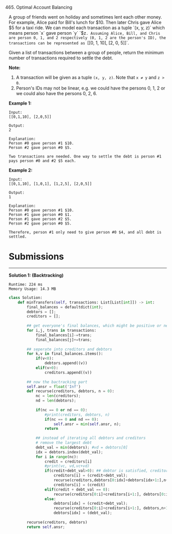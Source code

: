 465. Optimal Account Balancing

A group of friends went on holiday and sometimes lent each other money. For example, Alice paid for Bill's lunch for $10. Then later Chris gave Alice $5 for a taxi ride. We can model each transaction as a tuple `(x, y, z)` which means person `x` gave person `y` `$z`. Assuming Alice, Bill, and Chris are person 0, 1, and 2 respectively (0, 1, 2 are the person's ID), the transactions can be represented as `[[0, 1, 10], [2, 0, 5]]`.

Given a list of transactions between a group of people, return the minimum number of transactions required to settle the debt.

**Note:**

1. A transaction will be given as a tuple `(x, y, z)`. Note that `x ≠ y` and `z > 0`.
1. Person's IDs may not be linear, e.g. we could have the persons 0, 1, 2 or we could also have the persons 0, 2, 6.

**Example 1:**
```
Input:
[[0,1,10], [2,0,5]]

Output:
2

Explanation:
Person #0 gave person #1 $10.
Person #2 gave person #0 $5.

Two transactions are needed. One way to settle the debt is person #1 pays person #0 and #2 $5 each.
```

**Example 2:**
```
Input:
[[0,1,10], [1,0,1], [1,2,5], [2,0,5]]

Output:
1

Explanation:
Person #0 gave person #1 $10.
Person #1 gave person #0 $1.
Person #1 gave person #2 $5.
Person #2 gave person #0 $5.

Therefore, person #1 only need to give person #0 $4, and all debt is settled.
```

# Submissions
---
**Solution 1: (Backtracking)**
```
Runtime: 224 ms
Memory Usage: 14.3 MB
```
```python
class Solution:
    def minTransfers(self, transactions: List[List[int]]) -> int:
        final_balances = defaultdict(int);
        debtors = [];
        creditors = [];
        
        ## get everyone's final balances, which might be positive or negative
        for i,j, trans in transactions:
            final_balances[i]-=trans;
            final_balances[j]+=trans;
        
        ## seperate into creditors and debtors
        for k,v in final_balances.items():
            if(v<0):
                debtors.append((v))
            elif(v>0):
                creditors.append((v))
        
        ## now the bactracking part
        self.ansr = float('Inf')
        def recurse(creditors, debtors, n = 0):
            nc = len(creditors);
            nd = len(debtors);
 
            if(nc == 0 or nd == 0):
                #print(creditors, debtors, n)
                if(nc == 0 and nd == 0):
                    self.ansr = min(self.ansr, n);
                return
            
            ## instead of iterating all debtors and creditors
            # remove the largest debt
            debt_val = min(debtors); #vd = debtors[0]
            idx = debtors.index(debt_val);
            for i in range(nc):
                credit = creditors[i]
                #print(vc, vd,vc+vd)
                if(credit+debt_val>0): ## debtor is satisfied, creditor has more money left
                    creditors[i] = (credit+debt_val);
                    recurse(creditors,debtors[0:idx]+debtors[idx+1:],n+1 )
                    creditors[i] = (credit)
                elif(credit + debt_val == 0):
                    recurse(creditors[0:i]+creditors[i+1:], debtors[0:idx]+debtors[idx+1:],n+1)
                else:
                    debtors[idx] = (credit+debt_val);
                    recurse(creditors[0:i]+creditors[i+1:], debtors,n+1)
                    debtors[idx] = (debt_val);
                        
        recurse(creditors, debtors)
        return self.ansr;    
```